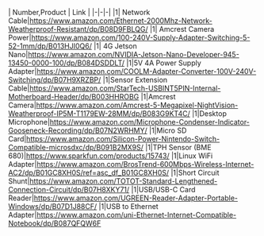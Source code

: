 | Number,Product | Link |
|-|-|-|
|1| Network Cable|https://www.amazon.com/Ethernet-2000Mhz-Network-Weatherproof-Resistant/dp/B08D9FBLQG/
|1| Amcrest Camera Power|https://www.amazon.com/100-240V-Supply-Adapter-Switching-5-52-1mm/dp/B013HJI0Q6/
|1| 4G Jetson Nano|https://www.amazon.com/NVIDIA-Jetson-Nano-Developer-945-13450-0000-100/dp/B084DSDDLT/
|1|5V 4A Power Supply Adapter|https://www.amazon.com/COOLM-Adapter-Converter-100V-240V-Switching/dp/B07H9XRZBP/
|1|Sensor Extension Cable|https://www.amazon.com/StarTech-USBINT5PIN-Internal-Motherboard-Header/dp/B003HHROBG
|1|Amcrest Camera|https://www.amazon.com/Amcrest-5-Megapixel-NightVision-Weatherproof-IP5M-T1179EW-28MM/dp/B083G9KT4C/
|1|Desktop Microphone|https://www.amazon.com/Microphone-Condenser-Indicator-Gooseneck-Recording/dp/B07N2WRHMY/
|1|Micro SD Card|https://www.amazon.com/Silicon-Power-Nintendo-Switch-Compatible-microsdxc/dp/B091B2MX9S/
|1|TPH Sensor (BME 680)|https://www.sparkfun.com/products/15743/
|1|Linux WiFi Adapter|https://www.amazon.com/BrosTrend-600Mbps-Wireless-Internet-AC2/dp/B01GC8XH0S/ref=asc_df_B01GC8XH0S/
|1|Short Circuit Shunt|https://www.amazon.com/TOTOT-Standard-Lengthened-Connection-Circuit/dp/B07H8XKY71/
|1|USB/USB-C Card Reader|https://www.amazon.com/UGREEN-Reader-Adapter-Portable-Windows/dp/B07D1J88CF/
|1|USB to Ethernet Adapter|https://www.amazon.com/uni-Ethernet-Internet-Compatible-Notebook/dp/B087QFQW6F
